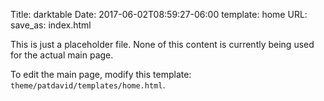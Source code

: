 Title: darktable
Date: 2017-06-02T08:59:27-06:00
template: home
URL: 
save_as: index.html

This is just a placeholder file.  None of this content is currently being used for the actual main page.

To edit the main page, modify this template: `theme/patdavid/templates/home.html`.
